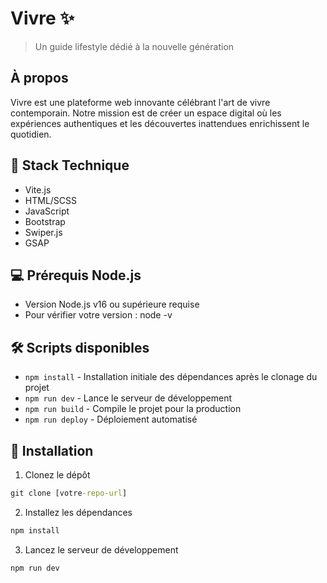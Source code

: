 # Vivre ✨

> Un guide lifestyle dédié à la nouvelle génération

## À propos

Vivre est une plateforme web innovante célébrant l'art de vivre contemporain. Notre mission est de créer un espace digital où les expériences authentiques et les découvertes inattendues enrichissent le quotidien.

## 🚀 Stack Technique

- Vite.js
- HTML/SCSS
- JavaScript
- Bootstrap
- Swiper.js
- GSAP

## 💻 Prérequis Node.js

- Version Node.js v16 ou supérieure requise
- Pour vérifier votre version : node -v

## 🛠️ Scripts disponibles

- `npm install` - Installation initiale des dépendances après le clonage du projet
- `npm run dev` - Lance le serveur de développement
- `npm run build` - Compile le projet pour la production
- `npm run deploy` - Déploiement automatisé

## 📁 Installation

1. Clonez le dépôt

```cmd
git clone [votre-repo-url]
```

2. Installez les dépendances

```cmd
npm install
```

3. Lancez le serveur de développement

```cmd
npm run dev
```